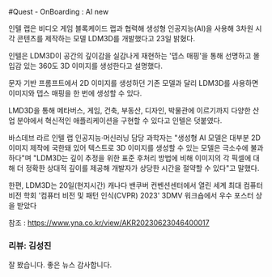 #Quest - OnBoarding : AI new

인텔 랩은 비디오 게임 블록케이드 랩과 협력해 생성형 인공지능(AI)을 사용해 3차원 시각 콘텐츠를 제작하는 모델 LDM3D를 개발했다고 23일 밝혔다.

인텔은 LDM3D이 공간의 깊이감을 실감나게 재현하는 '뎁스 매핑'을 통해 선명하고 몰입감 있는 360도 3D 이미지를 생성한다고 설명했다.

문자 기반 프롬프트에서 2D 이미지를 생성하던 기존 모델과 달리 LDM3D를 사용하면 이미지와 뎁스 매핑을 한 번에 생성할 수 있다.

LMD3D을 통해 메타버스, 게임, 건축, 부동산, 디자인, 박물관에 이르기까지 다양한 산업 분야에서 혁신적인 애플리케이션을 구현할 수 있다고 인텔은 덧붙였다.

바스데브 라르 인텔 랩 인공지능·머신러닝 담당 과학자는 "생성형 AI 모델은 대부분 2D 이미지 제작에 국한돼 있어 텍스트로 3D 이미지를 생성할 수 있는 모델은 극소수에 불과하다"며 "LDM3D는 깊이 추정을 위한 표준 후처리 방법에 비해 이미지의 각 픽셀에 대해 더 정확한 상대적 깊이를 제공해 개발자가 상당한 시간을 절약할 수 있다"고 말했다.

한편, LDM3D는 20일(현지시간) 캐나다 밴쿠버 컨벤션센터에서 열린 세계 최대 컴퓨터 비전 학회 '컴퓨터 비전 및 패턴 인식(CVPR) 2023' 3DMV 워크숍에서 우수 포스터 상을 받았다

참조 : https://www.yna.co.kr/view/AKR20230623046400017

### 리뷰: 김성진

잘 봤습니다. 좋은 뉴스 감사합니다.
